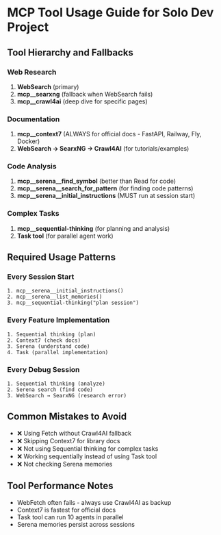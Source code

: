 # MCP Tool Usage Guide for Solo Dev Project

## Tool Hierarchy and Fallbacks

### Web Research
1. **WebSearch** (primary)
2. **mcp__searxng** (fallback when WebSearch fails)
3. **mcp__crawl4ai** (deep dive for specific pages)

### Documentation
1. **mcp__context7** (ALWAYS for official docs - FastAPI, Railway, Fly, Docker)
2. **WebSearch → SearxNG → Crawl4AI** (for tutorials/examples)

### Code Analysis
1. **mcp__serena__find_symbol** (better than Read for code)
2. **mcp__serena__search_for_pattern** (for finding code patterns)
3. **mcp__serena__initial_instructions** (MUST run at session start)

### Complex Tasks
1. **mcp__sequential-thinking** (for planning and analysis)
2. **Task tool** (for parallel agent work)

## Required Usage Patterns

### Every Session Start
```
1. mcp__serena__initial_instructions()
2. mcp__serena__list_memories()
3. mcp__sequential-thinking("plan session")
```

### Every Feature Implementation
```
1. Sequential thinking (plan)
2. Context7 (check docs)
3. Serena (understand code)
4. Task (parallel implementation)
```

### Every Debug Session
```
1. Sequential thinking (analyze)
2. Serena search (find code)
3. WebSearch → SearxNG (research error)
```

## Common Mistakes to Avoid
- ❌ Using Fetch without Crawl4AI fallback
- ❌ Skipping Context7 for library docs
- ❌ Not using Sequential thinking for complex tasks
- ❌ Working sequentially instead of using Task tool
- ❌ Not checking Serena memories

## Tool Performance Notes
- WebFetch often fails - always use Crawl4AI as backup
- Context7 is fastest for official docs
- Task tool can run 10 agents in parallel
- Serena memories persist across sessions